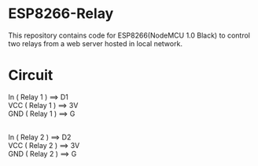 # ESP8266-Relay
This repository contains code for ESP8266(NodeMCU 1.0 Black) to control two relays from a web server hosted in local network.

# Circuit
In  ( Relay 1 ) ==> D1 <br>
VCC ( Relay 1 ) ==> 3V <br>
GND ( Relay 1 ) ==> G  <br><br>

In  ( Relay 2 ) ==> D2 <br>
VCC ( Relay 2 ) ==> 3V <br>
GND ( Relay 2 ) ==> G
